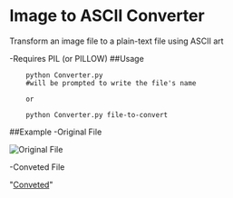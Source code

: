 # Image to ASCII Converter

Transform an image file to a plain-text file using ASCII art

-Requires PIL (or PILLOW)
##Usage

        python Converter.py
        #will be prompted to write the file's name
        
        or
        
        python Converter.py file-to-convert
        

##Example
-Original File

![Original File](http://www.pubnub.com/docs/img//python.png)

-Conveted File

"[Conveted](https://gist.github.com/lsabiao/d968a6cabaa0c9f518f2)"
